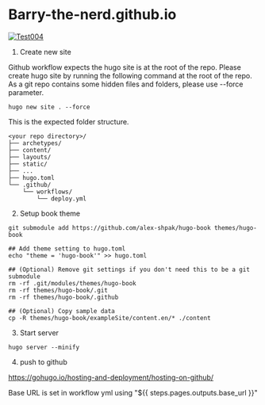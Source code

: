 # Barry-the-nerd.github.io
[![Test004](https://github.com/Barry-the-nerd/Barry-the-nerd.github.io/actions/workflows/test004a.yml/badge.svg)](https://github.com/Barry-the-nerd/Barry-the-nerd.github.io/actions/workflows/test004a.yml)

1. Create new site  

Github workflow expects the hugo site is at the root of the repo.  Please create hugo site by running the following command at the root of the repo.  As a git repo contains some hidden files and folders, please use --force parameter.     
```
hugo new site . --force
```
This is the expected folder structure.  
```
<your repo directory>/
├── archetypes/
├── content/
├── layouts/
├── static/
├── ...
├── hugo.toml
└── .github/
    └── workflows/
        └── deploy.yml
```


2. Setup book theme
```
git submodule add https://github.com/alex-shpak/hugo-book themes/hugo-book

## Add theme setting to hugo.toml
echo "theme = 'hugo-book'" >> hugo.toml

## (Optional) Remove git settings if you don't need this to be a git submodule 
rm -rf .git/modules/themes/hugo-book
rm -rf themes/hugo-book/.git
rm -rf themes/hugo-book/.github

## (Optional) Copy sample data
cp -R themes/hugo-book/exampleSite/content.en/* ./content
```

3. Start server
```
hugo server --minify
```

4. push to github


https://gohugo.io/hosting-and-deployment/hosting-on-github/  

Base URL is set in workflow yml using "${{ steps.pages.outputs.base_url }}"  

